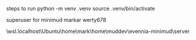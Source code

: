 steps to run
python -m venv .venv
source .venv/bin/activate

superuser for minimud
markar
werty678

\\wsl.localhost\Ubuntu\home\mark\home\muddev\evennia-minimud\server

